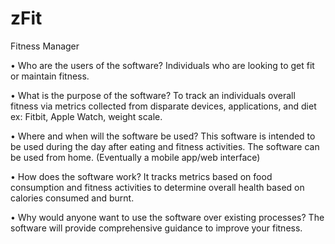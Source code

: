 # zFit
Fitness Manager


• Who are the users of the software?
Individuals who are looking to get fit or maintain fitness.

• What is the purpose of the software?
To track an individuals overall fitness via metrics collected from disparate devices, applications, and diet ex: Fitbit, Apple Watch, weight scale.

• Where and when will the software be used?
This software is intended to be used during the day after eating and fitness activities. The software can be used from home. (Eventually a mobile app/web interface)

• How does the software work?
It tracks metrics based on food consumption and fitness activities to determine overall health based on calories consumed and burnt.

• Why would anyone want to use the software over existing processes?
The software will provide comprehensive guidance to improve your fitness. 
